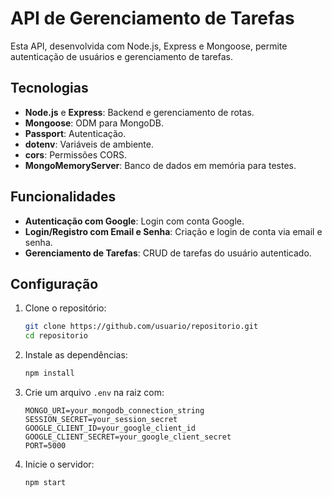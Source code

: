 # API de Gerenciamento de Tarefas

Esta API, desenvolvida com Node.js, Express e Mongoose, permite autenticação de usuários e gerenciamento de tarefas.

## Tecnologias

- **Node.js** e **Express**: Backend e gerenciamento de rotas.
- **Mongoose**: ODM para MongoDB.
- **Passport**: Autenticação.
- **dotenv**: Variáveis de ambiente.
- **cors**: Permissões CORS.
- **MongoMemoryServer**: Banco de dados em memória para testes.

## Funcionalidades

- **Autenticação com Google**: Login com conta Google.
- **Login/Registro com Email e Senha**: Criação e login de conta via email e senha.
- **Gerenciamento de Tarefas**: CRUD de tarefas do usuário autenticado.

## Configuração

1. Clone o repositório:
    ```bash
    git clone https://github.com/usuario/repositorio.git
    cd repositorio
    ```

2. Instale as dependências:
    ```bash
    npm install
    ```

3. Crie um arquivo `.env` na raiz com:
    ```env
    MONGO_URI=your_mongodb_connection_string
    SESSION_SECRET=your_session_secret
    GOOGLE_CLIENT_ID=your_google_client_id
    GOOGLE_CLIENT_SECRET=your_google_client_secret
    PORT=5000
    ```

4. Inicie o servidor:
    ```bash
    npm start
    ```
